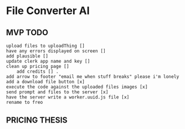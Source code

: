 # File Converter AI 
## MVP TODO   
    upload files to uploadThing []
    have any errors displayed on screen [] 
    add plausible []
    update clerk app name and key []
    clean up pricing page []
        add credits [] . 
    add arrow to footer "email me when stuff breaks" please i'm lonely 
    add a download file button [x]  
    execute the code against the uploaded files images [x]  
    send prompt and files to the server [x]  
    have the server write a worker.uuid.js file [x]  
    rename to freo

## PRICING THESIS

